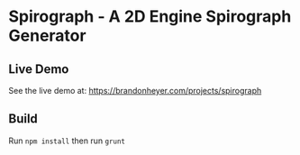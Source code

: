 # Spirograph - A 2D Engine Spirograph Generator

## Live Demo
See the live demo at: https://brandonheyer.com/projects/spirograph

## Build
Run `npm install` then run `grunt`
